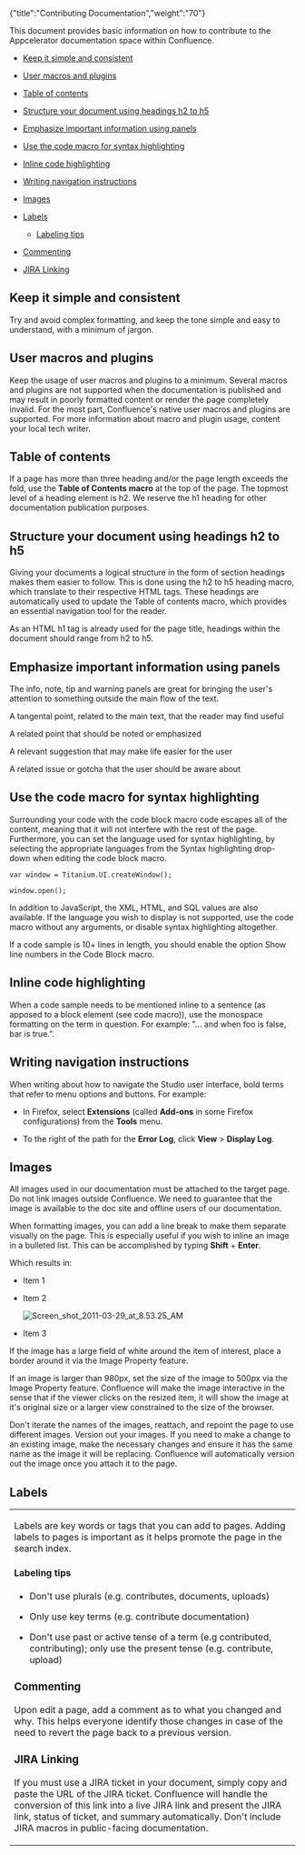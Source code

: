 {"title":"Contributing Documentation","weight":"70"}

This document provides basic information on how to contribute to the Appcelerator documentation space within Confluence.

* [Keep it simple and consistent](#keep-it-simple-and-consistent)

* [User macros and plugins](#user-macros-and-plugins)

* [Table of contents](#table-of-contents)

* [Structure your document using headings h2 to h5](#structure-your-document-using-headings-h2-to-h5)

* [Emphasize important information using panels](#emphasize-important-information-using-panels)

* [Use the code macro for syntax highlighting](#use-the-code-macro-for-syntax-highlighting)

* [Inline code highlighting](#inline-code-highlighting)

* [Writing navigation instructions](#writing-navigation-instructions)

* [Images](#images)

* [Labels](#labels)

    * [Labeling tips](#Labelingtips)

* [Commenting](#Commenting)

* [JIRA Linking](#JIRALinking)

## Keep it simple and consistent

Try and avoid complex formatting, and keep the tone simple and easy to understand, with a minimum of jargon.

## User macros and plugins

Keep the usage of user macros and plugins to a minimum. Several macros and plugins are not supported when the documentation is published and may result in poorly formatted content or render the page completely invalid. For the most part, Confluence's native user macros and plugins are supported. For more information about macro and plugin usage, content your local tech writer.

## Table of contents

If a page has more than three heading and/or the page length exceeds the fold, use the **Table of Contents macro** at the top of the page. The topmost level of a heading element is h2. We reserve the h1 heading for other documentation publication purposes.

## Structure your document using headings h2 to h5

Giving your documents a logical structure in the form of section headings makes them easier to follow. This is done using the h2 to h5 heading macro, which translate to their respective HTML tags. These headings are automatically used to update the Table of contents macro, which provides an essential navigation tool for the reader.

As an HTML h1 tag is already used for the page title, headings within the document should range from h2 to h5.

## Emphasize important information using panels

The info, note, tip and warning panels are great for bringing the user's attention to something outside the main flow of the text.

A tangental point, related to the main text, that the reader may find useful

A related point that should be noted or emphasized

A relevant suggestion that may make life easier for the user

A related issue or gotcha that the user should be aware about

## Use the code macro for syntax highlighting

Surrounding your code with the code block macro code escapes all of the content, meaning that it will not interfere with the rest of the page. Furthermore, you can set the language used for syntax highlighting, by selecting the appropriate languages from the Syntax highlighting drop-down when editing the code block macro.

`var window = Titanium.UI.createWindow();`

`window.open();`

In addition to JavaScript, the XML, HTML, and SQL values are also available. If the language you wish to display is not supported, use the code macro without any arguments, or disable syntax highlighting altogether.

If a code sample is 10+ lines in length, you should enable the option Show line numbers in the Code Block macro.

## Inline code highlighting

When a code sample needs to be mentioned inline to a sentence (as apposed to a block element (see code macro)), use the monospace formatting on the term in question. For example: "... and when foo is false, bar is true.".

## Writing navigation instructions

When writing about how to navigate the Studio user interface, bold terms that refer to menu options and buttons. For example:

* In Firefox, select **Extensions** (called **Add-ons** in some Firefox configurations) from the **Tools** menu.

* To the right of the path for the **Error Log**, click **View** > **Display Log**.

## Images

All images used in our documentation must be attached to the target page. Do not link images outside Confluence. We need to guarantee that the image is available to the doc site and offline users of our documentation.

When formatting images, you can add a line break to make them separate visually on the page. This is especially useful if you wish to inline an image in a bulleted list. This can be accomplished by typing **Shift** + **Enter**.

Which results in:

* Item 1

* Item 2

    ![Screen_shot_2011-03-29_at_8.53.25_AM](/Images/appc/download/attachments/30083166/Screen_shot_2011-03-29_at_8.53.25_AM.png)
* Item 3

If the image has a large field of white around the item of interest, place a border around it via the Image Property feature.

If an image is larger than 980px, set the size of the image to 500px via the Image Property feature. Confluence will make the image interactive in the sense that if the viewer clicks on the resized item, it will show the image at it's original size or a larger view constrained to the size of the browser.

Don't iterate the names of the images, reattach, and repoint the page to use different images. Version out your images. If you need to make a change to an existing image, make the necessary changes and ensure it has the same name as the image it will be replacing. Confluence will automatically version out the image once you attach it to the page.

## Labels

<table class="sectionMacro conf-macro output-block"><colgroup><col> </colgroup><tbody><tr class="sectionMacroRow"><td class="columnMacro conf-macro output-block" rowspan="1" colspan="1"><p>Labels are key words or tags that you can add to pages. Adding labels to pages is important as it helps promote the page in the search index.</p><h4 id="src-30083166_ContributingDocumentation-Labelingtips" class="heading"><span>Labeling tips</span></h4><p></p><ul class=""><li><p>Don't use plurals (e.g. contributes, documents, uploads)</p></li><li><p>Only use key terms (e.g. contribute documentation)</p></li><li><p>Don't use past or active tense of a term (e.g contributed, contributing); only use the present tense (e.g. contribute, upload)</p></li></ul><h3 id="src-30083166_ContributingDocumentation-Commenting" class="heading"><span>Commenting</span></h3><p>Upon edit a page, add a comment as to what you changed and why. This helps everyone identify those changes in case of the need to revert the page back to a previous version.</p><h3 id="src-30083166_ContributingDocumentation-JIRALinking" class="heading"><span>JIRA Linking</span></h3><p></p><p>If you must use a JIRA ticket in your document, simply copy and paste the URL of the JIRA ticket. Confluence will handle the conversion of this link into a live JIRA link and present the JIRA link, status of ticket, and summary automatically. Don't include JIRA macros in public-facing documentation.</p></td></tr></tbody></table>
